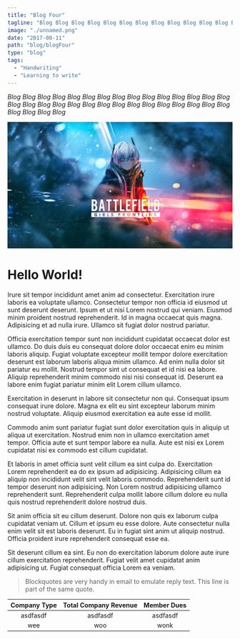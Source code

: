```yaml
---
title: "Blog Four"
tagline: "Blog Blog Blog Blog Blog Blog Blog Blog Blog Blog Blog Blog Blog Blog Blog Blog Blog Blog Blog Blog Blog Blog "
image: "./unnamed.png"
date: "2017-08-11"
path: "blog/blogFour"
type: "blog"
tags:
  - "Handwriting"
  - "Learning to write"
---
```


_Blog Blog Blog Blog Blog Blog Blog Blog Blog Blog Blog Blog Blog Blog Blog Blog Blog Blog Blog Blog Blog Blog Blog Blog Blog Blog Blog Blog Blog Blog Blog Blog Blog Blog_

![none](./d.jpg)

# Hello World!

Irure sit tempor incididunt amet anim ad consectetur. Exercitation irure laboris ea voluptate ullamco. Consectetur tempor non officia id eiusmod ut sunt deserunt deserunt. Ipsum et ut nisi Lorem nostrud qui veniam.
Eiusmod minim proident nostrud reprehenderit. Id in magna occaecat quis magna. Adipisicing et ad nulla irure. Ullamco sit fugiat dolor nostrud pariatur.

Officia exercitation tempor sunt non incididunt cupidatat occaecat dolor est ullamco. Do duis duis eu consequat dolore dolor occaecat enim eu minim laboris aliquip. Fugiat voluptate excepteur mollit tempor dolore exercitation deserunt est laborum laboris aliqua minim ullamco. Ad enim nulla dolor sit pariatur eu mollit. Nostrud tempor sint ut consequat et id nisi ea labore. Aliquip reprehenderit minim commodo nisi nisi consequat id. Deserunt ea labore enim fugiat pariatur minim elit Lorem cillum ullamco.

Exercitation in deserunt in labore sit consectetur non qui. Consequat ipsum consequat irure dolore. Magna ex elit eu sint excepteur laborum minim nostrud voluptate. Aliquip eiusmod exercitation ea aute esse id mollit.

Commodo anim sunt pariatur fugiat sunt dolor exercitation quis in aliquip ut aliqua ut exercitation. Nostrud enim non in ullamco exercitation amet tempor. Officia aute et sunt tempor labore ea nulla. Aute est nisi ex Lorem cupidatat nisi ex commodo est cillum cupidatat.

Et laboris in amet officia sunt velit cillum ea sint culpa do. Exercitation Lorem reprehenderit ea do ex ipsum ad adipisicing. Adipisicing cillum ea aliquip non incididunt velit sint velit laboris commodo. Reprehenderit sunt id tempor deserunt non adipisicing. Non Lorem nostrud adipisicing ullamco reprehenderit sunt. Reprehenderit culpa mollit labore cillum dolore eu nulla quis nostrud reprehenderit dolore nostrud duis.

Sit anim officia sit eu cillum deserunt. Dolore non quis ex laborum culpa cupidatat veniam ut. Cillum et ipsum eu esse dolore. Aute consectetur nulla enim velit sit est laboris deserunt. Eu in fugiat sint anim ut aliquip nostrud. Officia proident irure reprehenderit consequat esse ea.

Sit deserunt cillum ea sint. Eu non do exercitation laborum dolore aute irure cillum exercitation reprehenderit. Fugiat velit amet cupidatat anim adipisicing ut. Fugiat consequat officia Lorem ea veniam.


> Blockquotes are very handy in email to emulate reply text.
> This line is part of the same quote.

| Company Type | Total Company Revenue | Member Dues |
| :----------: | :-------------------: | :---------: |
| asdfasdf     | asdfasdf              | asdfasdf    |
| wee          | woo                   | wonk        |